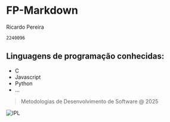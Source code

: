 # FP-Markdown

Ricardo Pereira

`2240096`

## Linguagens de programação conhecidas:

- C
-  Javascript
- Python
- ...

> Metodologias de Desenvolvimento de Software @ 2025

![IPL](https://eduportugal.eu/wp-content/uploads/2017/08/eduportugal_ipleiria_n.jpg)